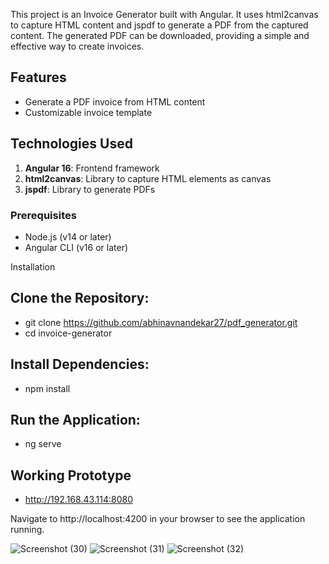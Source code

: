 This project is an Invoice Generator built with Angular. It uses html2canvas to capture HTML content and jspdf to generate a PDF from the captured content. The generated PDF can be downloaded, providing a simple and effective way to create invoices.

## Features
- Generate a PDF invoice from HTML content
- Customizable invoice template

## Technologies Used
1. **Angular 16**: Frontend framework
2. **html2canvas**: Library to capture HTML elements as canvas
3. **jspdf**: Library to generate PDFs

### Prerequisites
- Node.js (v14 or later)
- Angular CLI (v16 or later)

Installation
## Clone the Repository:
- git clone https://github.com/abhinavnandekar27/pdf_generator.git
- cd invoice-generator

## Install Dependencies:
- npm install

## Run the Application:
- ng serve

## Working Prototype
- http://192.168.43.114:8080

Navigate to http://localhost:4200 in your browser to see the application running.

![Screenshot (30)](https://github.com/abhinavnandekar27/invoice_generator/assets/167284154/a362fcfe-f259-4b74-942f-3dd6fd5a0f5f)
![Screenshot (31)](https://github.com/abhinavnandekar27/invoice_generator/assets/167284154/a8a0e0a2-93cc-4f67-b275-b1870b99cb36)
![Screenshot (32)](https://github.com/abhinavnandekar27/invoice_generator/assets/167284154/5f56ca18-3d0e-4b32-a127-b10da8c2f3f4)
